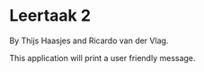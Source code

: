 # Leertaak 2
By Thijs Haasjes and Ricardo van der Vlag.

This application will print a user friendly message.